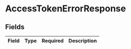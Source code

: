 # AccessTokenErrorResponse


## Fields

| Field       | Type        | Required    | Description |
| ----------- | ----------- | ----------- | ----------- |